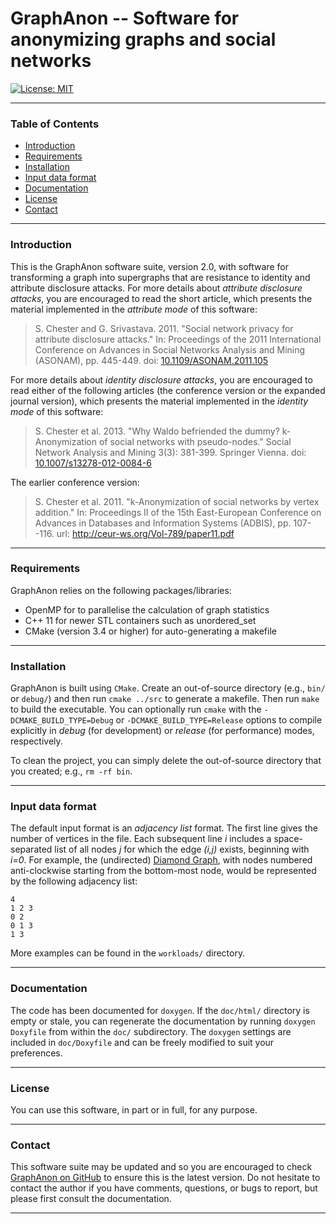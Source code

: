 # GraphAnon -- Software for anonymizing graphs and social networks

[![License: MIT](https://img.shields.io/badge/License-MIT-yellow.svg)](https://opensource.org/licenses/MIT)

-----------------------------------

### Table of Contents 

  * [Introduction](#introduction)
  * [Requirements](#requirements)
  * [Installation](#installation)
  * [Input data format](#data-format)
  * [Documentation](#documentation)
  * [License](#license)
  * [Contact](#contact)
  

------------------------------------
### Introduction
<a name="introduction" ></a>

This is the GraphAnon software suite, version 2.0, with software for 
transforming a graph into supergraphs that are 
resistance to identity and attribute disclosure attacks. 
For more details about _attribute disclosure attacks_, you are
encouraged to read the short article, which presents the material 
implemented in the _attribute mode_ of this software:

> S. Chester and G. Srivastava. 2011. "Social network privacy for
>   attribute disclosure attacks." In: Proceedings of the 2011
>   International Conference on Advances in Social Networks Analysis
>   and Mining (ASONAM), pp. 445-449. 
>		doi: [10.1109/ASONAM.2011.105](https://dx.doi.org/10.1109/ASONAM.2011.105)

For more details about _identity disclosure attacks_, you are 
encouraged to read either of the following articles (the 
conference version or the expanded journal version), which presents 
the material implemented in the _identity mode_ of this software:

> S. Chester et al. 2013. "Why Waldo befriended the dummy? 
>   k-Anonymization of social networks with pseudo-nodes." 
>   Social Network Analysis and Mining 3(3): 381-399. Springer Vienna. 
>   doi: [10.1007/s13278-012-0084-6](https://dx.doi.org/10.1007/s13278-012-0084-6)

The earlier conference version:

> S. Chester et al. 2011. "k-Anonymization of social networks 
>   by vertex addition." In: Proceedings II of the 15th 
>   East-European Conference on Advances in Databases and 
>		Information Systems (ADBIS), pp. 107--116.
>   url: http://ceur-ws.org/Vol-789/paper11.pdf


------------------------------------
### Requirements
<a name="requirements" ></a>

GraphAnon relies on the following packages/libraries:

 * OpenMP for to parallelise the calculation of graph statistics
 * C++ 11 for newer STL containers such as unordered_set
 * CMake (version 3.4 or higher) for auto-generating a makefile


------------------------------------
### Installation
<a name="installation" ></a>

GraphAnon is built using `CMake`. Create an out-of-source directory 
(e.g., `bin/` or `debug/`) and then run `cmake ../src` to generate a makefile. 
Then run `make` to build the executable. You can optionally run `cmake` 
with the `-DCMAKE_BUILD_TYPE=Debug` or `-DCMAKE_BUILD_TYPE=Release` options to 
compile explicitly in _debug_ (for development) or _release_ (for performance) 
modes, respectively.

To clean the project, you can simply delete the out-of-source directory that 
you created; e.g., `rm -rf bin`.


------------------------------------
### Input data format
<a name="data-format" ></a>

The default input format is an _adjacency list_ format. 
The first line gives the number of vertices in the file.
Each subsequent line _i_ includes a space-separated list of all nodes _j_ for which the edge _(i,j)_ exists, 
beginning with _i=0_.
For example, the (undirected) [Diamond Graph](https://en.wikipedia.org/wiki/Diamond_graph), with nodes numbered 
anti-clockwise starting from the bottom-most node, would be represented by the following adjacency list:

```
4
1 2 3
0 2
0 1 3
1 3
```

More examples can be found in the `workloads/` directory.



------------------------------------
### Documentation
<a name="documentation" ></a>

The code has been documented for `doxygen`. If the `doc/html/` 
directory is empty or stale, you can regenerate the documentation 
by running `doxygen Doxyfile` from within the `doc/` subdirectory.
The `doxygen` settings are included in `doc/Doxyfile` and can be 
freely modified to suit your preferences.


------------------------------------
### License
<a name="license" ></a>

You can use this software, in part or in full, for any purpose.

------------------------------------
### Contact
<a name="contact"></a>

This software suite may be updated and so you are encouraged to check  
[GraphAnon on GitHub](https://github.com/sean-chester/graphAnon) to ensure 
this is the latest version. Do not hesitate to contact the author 
if you have comments, questions, or bugs to report, but please first 
consult the documentation.

------------------------------------
